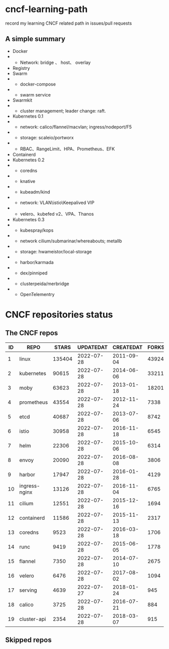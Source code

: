 # cncf-learning-path
record my learning CNCF related path in issues/pull requests

## A simple summary
- Docker
- - Network: bridge 、 host、 overlay
- Registry
- Swarm
- - docker-compose
- - swarm service
- Swarmkit
- - cluster management; leader change: raft.
- Kubernetes 0.1
- - network: calico/flannel/macvlan; ingress/nodeport/F5
- - storage: scaleio/portworx
- - RBAC、RangeLimit、HPA、Prometheus、EFK
- Containerd
- Kubernetes 0.2
- - coredns
- - knative
- - kubeadm/kind
- - network: VLAN\istio\Keepalived VIP
- - velero、kubefed v2、VPA、Thanos
- Kubernetes 0.3
- - kubespray/kops
- - network cilium/submarinar/whereabouts; metallb
- - storage: hwameistor/local-storage
- - harbor/karmada
- - dex/pinniped
- - clusterpeida/merbridge
- - OpenTelementry

# CNCF repositories status
<!--START_SECTION:github_repos-->
## The CNCF repos
| ID |     REPO      | STARS  | UPDATEDAT  | CREATEDAT  | FORKSCOUNT |
|----|---------------|--------|------------|------------|------------|
|  1 | linux         | 135404 | 2022-07-28 | 2011-09-04 |      43924 |
|  2 | kubernetes    |  90615 | 2022-07-28 | 2014-06-06 |      33211 |
|  3 | moby          |  63623 | 2022-07-28 | 2013-01-18 |      18201 |
|  4 | prometheus    |  43554 | 2022-07-28 | 2012-11-24 |       7338 |
|  5 | etcd          |  40687 | 2022-07-28 | 2013-07-06 |       8742 |
|  6 | istio         |  30958 | 2022-07-28 | 2016-11-18 |       6545 |
|  7 | helm          |  22306 | 2022-07-28 | 2015-10-06 |       6314 |
|  8 | envoy         |  20090 | 2022-07-28 | 2016-08-08 |       3806 |
|  9 | harbor        |  17947 | 2022-07-28 | 2016-01-28 |       4129 |
| 10 | ingress-nginx |  13126 | 2022-07-28 | 2016-11-04 |       6765 |
| 11 | cilium        |  12551 | 2022-07-28 | 2015-12-16 |       1694 |
| 12 | containerd    |  11586 | 2022-07-28 | 2015-11-13 |       2317 |
| 13 | coredns       |   9523 | 2022-07-28 | 2016-03-18 |       1706 |
| 14 | runc          |   9419 | 2022-07-28 | 2015-06-05 |       1778 |
| 15 | flannel       |   7350 | 2022-07-28 | 2014-07-10 |       2675 |
| 16 | velero        |   6476 | 2022-07-28 | 2017-08-02 |       1094 |
| 17 | serving       |   4639 | 2022-07-27 | 2018-01-24 |        945 |
| 18 | calico        |   3725 | 2022-07-28 | 2016-07-21 |        884 |
| 19 | cluster-api   |   2354 | 2022-07-28 | 2018-03-07 |        915 |



## Skipped repos
<!--END_SECTION:github_repos-->
